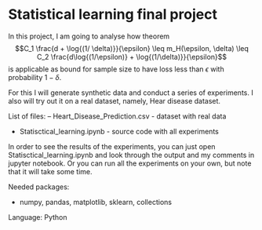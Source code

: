 # Statistical learning final project

In this project, I am going to analyse how theorem
$$C_1 \frac{d + \log{(1/ \delta)}}{\epsilon} \leq m_H(\epsilon, \delta) \leq C_2 \frac{d\log{(1/\epsilon)} + \log{(1/\delta)}}{\epsilon}$$
is applicable as bound for sample size to have loss less than $\epsilon$ with probability $1-\delta$.

For this I will generate synthetic data and conduct a series of experiments. I also will try out it on a real dataset, namely, Hear disease dataset.

List of files:
– Heart_Disease_Prediction.csv - dataset with real data
- Statisctical_learning.ipynb - source code with all experiments

In order to see the results of the experiments, you can just open Statisctical_learning.ipynb and look through the output and my comments in jupyter notebook. Or you can run all the experiments on your own, but note that it will take some time.

Needed packages:
- numpy, pandas, matplotlib, sklearn, collections

Language:
Python
